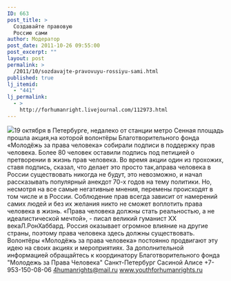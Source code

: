 ```yaml
---
ID: 663
post_title: >
  Создавайте правовую
  Россию сами
author: Модератор
post_date: 2011-10-26 09:55:00
post_excerpt: ""
layout: post
permalink: >
  /2011/10/sozdavajte-pravovuyu-rossiyu-sami.html
published: true
lj_itemid:
  - "441"
lj_permalink:
  - >
    http://forhumanright.livejournal.com/112973.html
---
```

<img src="http://cs5338.vk.com/u132145096/132409092/x_5b26039f.jpg" />19 октября в Петербурге, недалеко от станции метро Сенная площадь прошла акция,на которой волонтёры Благотворительного фонда «Молодёжь за права человека» собирали подписи в поддержку прав человека. Более 80 человек оставили подпись под петицией о претворении в жизнь прав человека.
Во время акции один из прохожих, ставя подпись, сказал, что делает это просто так,аправа человека в России существовать никогда не будут, это невозможно, и начал рассказывать популярный анекдот 70-х годов на тему политики. Но, несмотря на все самые негативные мнения, перемены происходят в том числе и в России. Соблюдение прав всегда зависит от намерений самих людей и без их желания никто не сможет воплотить права человека в жизнь.
«Права человека должны стать реальностью, а не идеалистической мечтой», - писал великий гуманист ХХ векаЛ.РонХаббард. Россия оказывает огромное влияние на другие страны, поэтому права человека здесь должны существовать. Волонтёры «Молодёжь за права человека» постоянно продвигают эту идею на своих акциях и мероприятиях.
За дополнительной информацией обращайтесь к координатору
Благотворительного фонда
"Молодежь за Права Человека" Санкт-Петербург 
Сасиной Алисе 
+7-953-150-08-06 
4humanrights@mail.ru
www.youthforhumanrights.ru